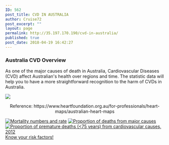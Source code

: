 ```yaml
---
ID: 562
post_title: CVD IN AUSTRALIA
author: Cruise72
post_excerpt: ""
layout: page
permalink: http://35.197.170.190/cvd-in-australia/
published: true
post_date: 2018-04-19 16:42:27
---
```

<h3>Australia CVD Overview</h3>		
		<p style="text-align: left;">As one of the major causes of death in Australia, Cardiovascular Diseases (CVD) affect Australian's health over regions and time. The statistic data will help you to have a more straightforward recognition to the harm of CVDs in Australia. </p>		
			<noscript><a href='http:&#47;&#47;www.heartfoundation.org.au&#47;for-professionals&#47;australian-heart-maps'><img alt=' ' src='https:&#47;&#47;public.tableau.com&#47;static&#47;images&#47;FN&#47;FNXPSQR5C&#47;1_rss.png' style='border: none' /></a></noscript><object class='tableauViz'  style='display:none;'><param name='host_url' value='https%3A%2F%2Fpublic.tableau.com%2F' /> <param name='embed_code_version' value='3' /> <param name='path' value='shared&#47;FNXPSQR5C' /> <param name='toolbar' value='yes' /><param name='static_image' value='https:&#47;&#47;public.tableau.com&#47;static&#47;images&#47;FN&#47;FNXPSQR5C&#47;1.png' /> <param name='animate_transition' value='yes' /><param name='display_static_image' value='yes' /><param name='display_spinner' value='yes' /><param name='display_overlay' value='yes' /><param name='display_count' value='yes' /><param name='tabs' value='yes' /></object>                		
		<p style="text-align: center;">Reference: https://www.heartfoundation.org.au/for-professionals/heart-maps/australian-heart-maps</p>		
			<noscript><a href='#'><img alt='Mortality numbers and rate ' src='https:&#47;&#47;public.tableau.com&#47;static&#47;images&#47;IE&#47;IEProject_1&#47;Mortalitynumbersandrate&#47;1_rss.png' style='border: none' /></a></noscript><object class='tableauViz'  style='display:none;'><param name='host_url' value='https%3A%2F%2Fpublic.tableau.com%2F' /> <param name='embed_code_version' value='3' /> <param name='site_root' value='' /><param name='name' value='IEProject_1&#47;Mortalitynumbersandrate' /><param name='tabs' value='no' /><param name='toolbar' value='yes' /><param name='static_image' value='https:&#47;&#47;public.tableau.com&#47;static&#47;images&#47;IE&#47;IEProject_1&#47;Mortalitynumbersandrate&#47;1.png' /> <param name='animate_transition' value='yes' /><param name='display_static_image' value='yes' /><param name='display_spinner' value='yes' /><param name='display_overlay' value='yes' /><param name='display_count' value='yes' /></object>                		
			<noscript><a href='#'><img alt='Proportion of deaths from major causes  ' src='https:&#47;&#47;public.tableau.com&#47;static&#47;images&#47;IE&#47;IEProject_1&#47;Proportionofdeathsfrommajorcauses&#47;1_rss.png' style='border: none' /></a></noscript><object class='tableauViz'  style='display:none;'><param name='host_url' value='https%3A%2F%2Fpublic.tableau.com%2F' /> <param name='embed_code_version' value='3' /> <param name='site_root' value='' /><param name='name' value='IEProject_1&#47;Proportionofdeathsfrommajorcauses' /><param name='tabs' value='no' /><param name='toolbar' value='yes' /><param name='static_image' value='https:&#47;&#47;public.tableau.com&#47;static&#47;images&#47;IE&#47;IEProject_1&#47;Proportionofdeathsfrommajorcauses&#47;1.png' /> <param name='animate_transition' value='yes' /><param name='display_static_image' value='yes' /><param name='display_spinner' value='yes' /><param name='display_overlay' value='yes' /><param name='display_count' value='yes' /></object>                		
			<noscript><a href='#'><img alt='Proportion of premature deaths (&lt;75 years) from cardiovascular causes, 2012  ' src='https:&#47;&#47;public.tableau.com&#47;static&#47;images&#47;IE&#47;IEProject_1&#47;PrematureDeaths&#47;1_rss.png' style='border: none' /></a></noscript><object class='tableauViz'  style='display:none;'><param name='host_url' value='https%3A%2F%2Fpublic.tableau.com%2F' /> <param name='embed_code_version' value='3' /> <param name='site_root' value='' /><param name='name' value='IEProject_1&#47;PrematureDeaths' /><param name='tabs' value='no' /><param name='toolbar' value='no' /><param name='static_image' value='https:&#47;&#47;public.tableau.com&#47;static&#47;images&#47;IE&#47;IEProject_1&#47;PrematureDeaths&#47;1.png' /> <param name='animate_transition' value='yes' /><param name='display_static_image' value='yes' /><param name='display_spinner' value='yes' /><param name='display_overlay' value='yes' /><param name='display_count' value='yes' /><param name='filter' value='publish=yes' /></object>                		
			<a href="http://www.cvdhelper.tk/cvd-risk-factors/" role="button">
						Know your risk factors!
					</a>